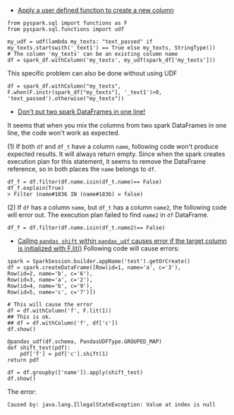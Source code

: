 * [Apply a user defined function to create a new column](https://stackoverflow.com/questions/57095416/what-is-wrong-with-this-function-on-pyspark/57097490#57097490)
```
from pyspark.sql import functions as F
from pyspark.sql.functions import udf

my_udf = udf(lambda my_texts: "text_passed" if my_texts.startswith('_text1') == True else my_texts, StringType())
# The column 'my_texts' can be an existing column name
df = spark_df.withColumn('my_texts', my_udf(spark_df['my_texts']))

```

This specific problem can also be done without using UDF
```
df = spark_df.withColumn("my_texts", F.when(F.instr(spark_df["my_texts"], '_text1')>0, 'text_passed').otherwise("my_texts"))
```

- [Don't put two spark DataFrames in one line!](https://stackoverflow.com/questions/57093177/pyspark-isin-with-column-in-argument-doesnt-exclude-rows)

It seems that when you mix the columns from two spark DataFrames in one line, the code won't work as expected. 

(1) If both `df` and `df_t` have a column `name`, following code won't produce expected results. It will always return empty. 
Since when the spark creates execution plan for this statement, it seems to remove the DataFrame reference, so in both places the `name` belongs to `df`.

```
df_f = df.filter(df.name.isin(df_t.name)== False)
df_f.explain(True)
> Filter (name#1836 IN (name#1836) = false)
```

(2) If `df` has a column `name`, but `df_t` has a column `name2`, the following code will error out. The execution plan failed to find `name2` in `df` DataFrame.
```
df_f = df.filter(df.name.isin(df_t.name2)== False)
```

- [Calling `pandas shift` within `pandas_udf` causes error if the target column is initialized with F.lit()](https://stackoverflow.com/questions/57152199/value-at-index-is-null-error-when-using-pd-shift-inside-pandas-udf)
Following code will cause errors:
```
spark = SparkSession.builder.appName('test').getOrCreate()
df = spark.createDataFrame([Row(id=1, name='a', c='3'),
Row(id=2, name='b', c='6'),
Row(id=3, name='a', c='2'),
Row(id=4, name='b', c='9'),
Row(id=5, name='c', c='7')])

# This will cause the error
df = df.withColumn('f', F.lit(1))
## This is ok.
## df = df.withColumn('f', df['c'])
df.show()

@pandas_udf(df.schema, PandasUDFType.GROUPED_MAP)
def shift_test(pdf):
    pdf['f'] = pdf['c'].shift(1)
return pdf

df = df.groupby(['name']).apply(shift_test)
df.show()

```
The error:
```
Caused by: java.lang.IllegalStateException: Value at index is null
```

  
